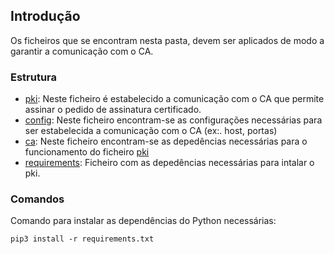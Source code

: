 ## Introdução
Os ficheiros que se encontram nesta pasta, devem ser aplicados de modo a garantir a comunicação com o CA.

### Estrutura

* [pki](./pki.py): Neste ficheiro é estabelecido a comunicação com o CA que permite assinar o pedido de assinatura certificado.
* [config](./config.py): Neste ficheiro encontram-se as configurações necessárias para ser estabelecida a comunicação com o CA (ex:. host, portas)
* [ca](./ca.py): Neste ficheiro encontram-se as depedências necessárias para o funcionamento do ficheiro [pki](./pki.py)
* [requirements](./ca.py): Ficheiro com as depedências necessárias para intalar o pki.

### Comandos

Comando para instalar as dependências do Python necessárias:

```
pip3 install -r requirements.txt
```

